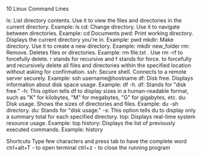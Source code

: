 10 Linux Command Lines

ls: List directory contents. Use it to view the files and directories in the current directory. Example: ls
cd: Change directory. Use it to navigate between directories. Example: cd Documents 
pwd: Print working directory. Displays the current directory you're in. Example: pwd
mkdir: Make directory. Use it to create a new directory. Example: mkdir new_folder
rm: Remove. Deletes files or directories. Example: rm file.txt . Use rm -rf to forcefully delete. r stands for recursive and f stands for force. to forcefully and recursively delete all files and directories within the specified location without asking for confirmation.
ssh: Secure shell. Connects to a remote server securely. Example: ssh username@hostname
df: Disk free. Displays information about disk space usage. Example: df -h. df: Stands for "disk free." -h: This option tells df to display sizes in a human-readable format, such as "K" for kilobytes, "M" for megabytes, "G" for gigabytes, etc. 
du: Disk usage. Shows the sizes of directories and files. Example: du -sh directory. du: Stands for "disk usage." -s: This option tells du to display only a summary total for each specified directory. 
top: Displays real-time system resource usage. Example: top 
history: Displays the list of previously executed commands. Example: history

Shortcuts
Type few characters and press tab to have the complete word
ctrl+alt+T - to open terminal
ctrl+z - to close the running program
